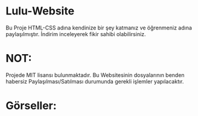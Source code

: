 # Lulu-Website

Bu Proje HTML-CSS adına kendinize bir şey katmanız ve öğrenmeniz adına paylaşılmıştır. İndirim inceleyerek fikir sahibi olabilirsiniz.

# NOT: 
Projede MIT lisansı bulunmaktadır. Bu Websitesinin dosyalarının benden habersiz Paylaşılması/Satılması durumunda gerekli işlemler yapılacaktır.

# Görseller: 
